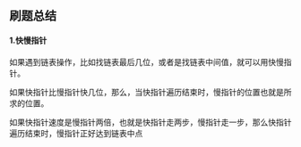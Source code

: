 ## 刷题总结

#### 1.快慢指针

如果遇到链表操作，比如找链表最后几位，或者是找链表中间值，就可以用快慢指针。

如果快指针比慢指针快几位，那么，当快指针遍历结束时，慢指针的位置也就是所求的位置。

如果快指针速度是慢指针两倍，也就是快指针走两步，慢指针走一步，那么快指针遍历结束时，慢指针正好达到链表中点